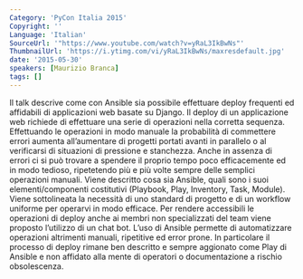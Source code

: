 ```yaml
---
Category: 'PyCon Italia 2015'
Copyright: ''
Language: 'Italian'
SourceUrl: '"https://www.youtube.com/watch?v=yRaL3IkBwNs"'
ThumbnailUrl: 'https://i.ytimg.com/vi/yRaL3IkBwNs/maxresdefault.jpg'
date: '2015-05-30'
speakers: [Maurizio Branca]
tags: []
---
```

Il talk descrive come con Ansible sia possibile effettuare deploy frequenti ed affidabili di applicazioni web basate su Django.
Il deploy di un applicazione web richiede di effettuare una serie di operazioni nella corretta sequenza. Effettuando le operazioni in modo manuale la probabilità di commettere errori aumenta all’aumentare di progetti portati avanti in parallelo o al verificarsi di situazioni di pressione e stanchezza.
Anche in assenza di errori ci si può trovare a spendere il proprio tempo poco efficacemente ed in modo tedioso, ripetetendo più e più volte sempre delle semplici operazioni manuali.
Viene descritto cosa sia Ansible, quali sono i suoi elementi/componenti costitutivi (Playbook, Play, Inventory, Task, Module). Viene sottolineata la necessità di uno standard di progetto e di un workflow uniforme per operarvi in modo efficace. Per rendere accessibili le operazioni di deploy anche ai membri non specializzati del team viene proposto l’utilizzo di un chat bot.
L’uso di Ansible permette di automatizzare operazioni altrimenti manuali, ripetitive ed error prone. In particolare il processo di deploy rimane ben descritto e sempre aggionato come Play di Ansible e non affidato alla mente di operatori o documentazione a rischio obsolescenza.
